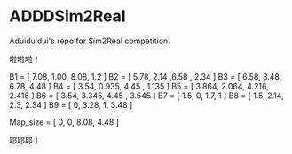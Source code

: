 # ADDDSim2Real
Aduiduidui's repo for Sim2Real competition.

啦啦啦！

B1 = [ 7.08, 1.00, 8.08, 1.2 ]
B2 = [ 5.78, 2.14 ,6.58 , 2.34 ]
B3 = [ 6.58, 3.48, 6.78, 4.48 ]
B4 = [ 3.54, 0.935, 4.45 , 1.135 ]
B5 = [ 3.864, 2.064, 4.216, 2.416 ]
B6 = [ 3.54, 3.345, 4.45 , 3.545 ]
B7 = [ 1.5, 0, 1.7, 1 ]
B8 = [ 1.5, 2.14, 2.3, 2.34 ]
B9 = [ 0, 3.28, 1, 3.48 ]

Map_size = [ 0, 0, 8.08, 4.48 ]


耶耶耶！
